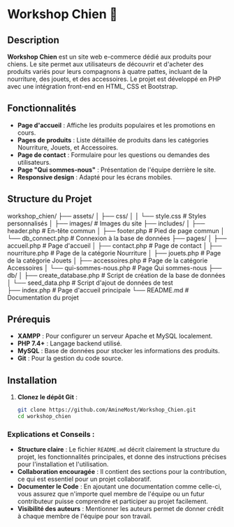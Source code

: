 # Workshop Chien 🐾

## Description
**Workshop Chien** est un site web e-commerce dédié aux produits pour chiens. 
Le site permet aux utilisateurs de découvrir et d'acheter des produits variés pour leurs compagnons à quatre pattes, incluant de la nourriture, des jouets, et des accessoires. 
Le projet est développé en PHP avec une intégration front-end en HTML, CSS et Bootstrap.

## Fonctionnalités
- **Page d'accueil** : Affiche les produits populaires et les promotions en cours.
- **Pages de produits** : Liste détaillée de produits dans les catégories Nourriture, Jouets, et Accessoires.
- **Page de contact** : Formulaire pour les questions ou demandes des utilisateurs.
- **Page "Qui sommes-nous"** : Présentation de l'équipe derrière le site.
- **Responsive design** : Adapté pour les écrans mobiles.

## Structure du Projet
workshop_chien/ 
├── assets/ 
│ ├── css/ 
│ │ └── style.css # Styles personnalisés 
│ ├── images/ # Images du site 
├── includes/ 
│ ├── header.php # En-tête commun 
│ ├── footer.php # Pied de page commun 
│ └── db_connect.php # Connexion à la base de données 
├── pages/ 
│ ├── accueil.php # Page d'accueil 
│ ├── contact.php # Page de contact 
│ ├── nourriture.php # Page de la catégorie Nourriture 
│ ├── jouets.php # Page de la catégorie Jouets 
│ ├── accessoires.php # Page de la catégorie Accessoires 
│ └── qui-sommes-nous.php # Page Qui sommes-nous 
├── db/ 
│ ├── create_database.php # Script de création de la base de données 
│ └── seed_data.php # Script d'ajout de données de test  
├── index.php # Page d'accueil principale 
└── README.md # Documentation du projet

## Prérequis

- **XAMPP** : Pour configurer un serveur Apache et MySQL localement.
- **PHP 7.4+** : Langage backend utilisé.
- **MySQL** : Base de données pour stocker les informations des produits.
- **Git** : Pour la gestion du code source.

## Installation

1. **Clonez le dépôt Git** :
   ```bash
   git clone https://github.com/AmineMost/Workshop_Chien.git
   cd workshop_chien


### **Explications et Conseils :**

- **Structure claire** : Le fichier `README.md` décrit clairement la structure du projet, les fonctionnalités principales, et donne des instructions précises pour l'installation et l'utilisation.
- **Collaboration encouragée** : Il contient des sections pour la contribution, ce qui est essentiel pour un projet collaboratif.
- **Documenter le Code** : En ajoutant une documentation comme celle-ci, vous assurez que n'importe quel membre de l'équipe ou un futur contributeur puisse comprendre et participer au projet facilement.
- **Visibilité des auteurs** : Mentionner les auteurs permet de donner crédit à chaque membre de l'équipe pour son travail.